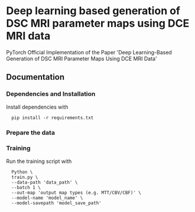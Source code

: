 # Deep learning based generation of DSC MRI parameter maps using DCE MRI data

PyTorch Official Implementation of the Paper 'Deep Learning-Based Generation of DSC MRI Parameter Maps Using DCE MRI Data'

## Documentation
### Dependencies and Installation
Install dependencies with
```shell
  pip install -r requirements.txt
```

### Prepare the data

### Training
Run the training script with
```shell
  Python \
  train.py \
  --data-path 'data_path' \
  --batch 1 \
  --out-map 'output map types (e.g. MTT/CBV/CBF)' \
  --model-name 'model_name' \
  --model-savepath 'model_save_path'
```
